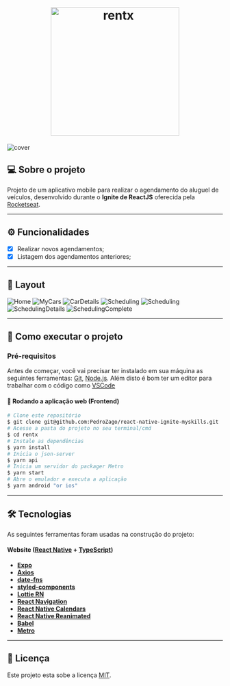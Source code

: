 <h1 align="center">
  <img alt="rentx" title="rentx" src="./.github/assets/logo.svg" width="300px">
</h1>

![cover](.github/assets/capa.png)

## 💻 Sobre o projeto

Projeto de um aplicativo mobile para realizar o agendamento do aluguel de veículos, desenvolvido durante o **Ignite de ReactJS** oferecida pela [Rocketseat](https://www.rocketseat.com.br/ignite/).

---

## ⚙️ Funcionalidades

- [x] Realizar novos agendamentos;
- [x] Listagem dos agendamentos anteriores;

---

## 🎨 Layout

![Home](./.github/assets/image_1.png)
![MyCars](./.github/assets/image_2.png)
![CarDetails](./.github/assets/image_3.png)
![Scheduling](./.github/assets/image_4.png)
![Scheduling](./.github/assets/image_5.png)
![SchedulingDetails](./.github/assets/image_6.png)
![SchedulingComplete](./.github/assets/image_7.png)

---

## 🚀 Como executar o projeto

### Pré-requisitos

Antes de começar, você vai precisar ter instalado em sua máquina as seguintes ferramentas:
[Git](https://git-scm.com), [Node.js](https://nodejs.org/en/).
Além disto é bom ter um editor para trabalhar com o código como [VSCode](https://code.visualstudio.com/)

#### 🧭 Rodando a aplicação web (Frontend)

```bash
# Clone este repositório
$ git clone git@github.com:PedroZago/react-native-ignite-myskills.git
# Acesse a pasta do projeto no seu terminal/cmd
$ cd rentx
# Instale as dependências
$ yarn install
# Inicia o json-server
$ yarn api
# Inicia um servidor do packager Metro
$ yarn start
# Abre o emulador e executa a aplicação
$ yarn android "or ios"
```

---

## 🛠 Tecnologias

As seguintes ferramentas foram usadas na construção do projeto:

#### **Website** ([React Native](https://reactnative.dev/) + [TypeScript](https://www.typescriptlang.org/))

- **[Expo](https://expo.dev/)**
- **[Axios](https://axios-http.com/)**
- **[date-fns](https://date-fns.org/)**
- **[styled-components](https://www.styled-components.com/)**
- **[Lottie RN](https://github.com/lottie-react-native/lottie-react-native)**
- **[React Navigation](https://reactnavigation.org/)**
- **[React Native Calendars](https://github.com/wix/react-native-calendars)**
- **[React Native Reanimated](https://docs.swmansion.com/react-native-reanimated/)**
- **[Babel](https://babeljs.io/)**
- **[Metro](https://facebook.github.io/metro/)**

---

## 📝 Licença

Este projeto esta sobe a licença [MIT](./LICENSE).
